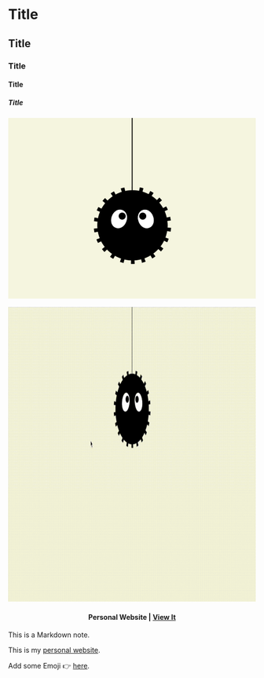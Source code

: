 <!-- 標題 -->
# Title
## Title
### Title
#### Title
##### Title
<!-- 只有 # 和 ## 有隔線 -->

<!-- 用 Markdown 使用圖片 -->
![alt](./assets/img.png)

<!-- 用元素使用圖片 -->
<p align="center">
  <img src="./assets/img.gif" height="600px"/>
</p>

<!-- 文字搭配連結 -->
<h4 align="center">
Personal Website | <a href="https://tomhsiao1260.github.io/" target="_blank">View It<a/>
</h4>

<!-- 輸入不換行文字 -->
<!-- 空一格才會換行 -->
This is a Markdown note.

This is my [personal website](https://tomhsiao1260.github.io/).

Add some Emoji 👉 [here](https://tw.piliapp.com/emoji/list/).

